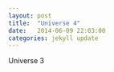 ```yaml
---
layout: post
title:  "Universe 4"
date:   2014-06-09 22:03:00
categories: jekyll update
---
```


Universe 3

<div id="universe" style="background-color: #ccddff"></div>

<script type="text/javascript" src="/js/main4.js"></script>
